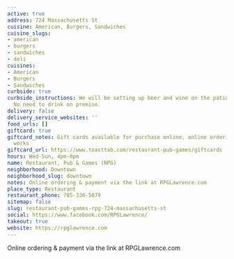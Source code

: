 ```yaml
---
active: true
address: 724 Massachusetts St
cuisine: American, Burgers, Sandwiches
cuisine_slugs:
- american
- burgers
- sandwiches
- deli
cuisines:
- American
- Burgers
- Sandwiches
curbside: true
curbside_instructions: We will be setting up beer and wine on the patio for purchase.
  No need to drink on premise.
delivery: false
delivery_service_websites: ''
food_urls: []
giftcard: true
giftcard_notes: Gift cards available for purchase online, online ordering is in the
  works
giftcard_url: https://www.toasttab.com/restaurant-pub-games/giftcards
hours: Wed-Sun, 4pm-8pm
name: Restaurant, Pub & Games (RPG)
neighborhood: Downtown
neighborhood_slug: downtown
notes: Online ordering & payment via the link at RPGLawrence.com
place_type: Restaurant
restaurant_phone: 785-330-5079
sitemap: false
slug: restaurant-pub-games-rpg-724-massachusetts-st
social: https://www.facebook.com/RPGLawrence/
takeout: true
website: https://rpglawrence.com
---
```


Online ordering & payment via the link at RPGLawrence.com